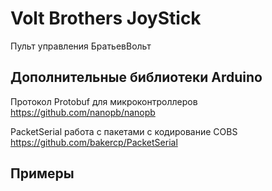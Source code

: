 Volt Brothers JoyStick
==============

Пульт управления БратьевВольт

Дополнительные библиотеки Arduino
-----
Протокол Protobuf для микроконтроллеров
https://github.com/nanopb/nanopb

PacketSerial работа с пакетами с кодирование COBS
https://github.com/bakercp/PacketSerial

Примеры
-----
